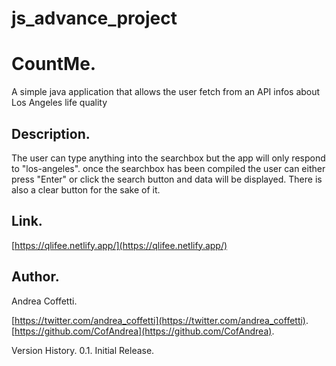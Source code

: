 # js_advance_project
 # CountMe.

 
A simple java application that allows the user fetch from an API infos about Los Angeles life quality


## Description.


The user can type anything into the searchbox but the app will only respond to "los-angeles". once the searchbox has been compiled the user can either press "Enter" or click the search button and data will be displayed. There is also a clear button for the sake of it.


## Link.

[https://qlifee.netlify.app/](https://qlifee.netlify.app/)


## Author.

Andrea Coffetti.

[https://twitter.com/andrea_coffetti](https://twitter.com/andrea_coffetti).
[https://github.com/CofAndrea](https://github.com/CofAndrea).

Version History.
0.1.
Initial Release.
